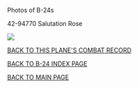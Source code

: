 
Photos of B-24s






 




42-94770 Salutation Rose  

![](42-94770.jpg)  
  

[BACK TO THIS PLANE'S COMBAT RECORD](../b24s/42-94770.md)  

[BACK TO B-24 INDEX PAGE](../000b24s.md)  

[BACK TO MAIN PAGE](../index.md)


